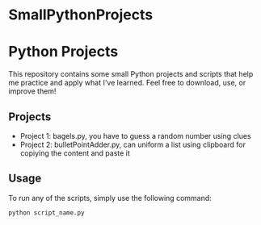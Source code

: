 # SmallPythonProjects

# Python Projects

This repository contains some small Python projects and scripts that help me practice and apply what I've learned. Feel free to download, use, or improve them!

## Projects

- Project 1: bagels.py, you have to guess a random number using clues
- Project 2: bulletPointAdder.py, can uniform a list using clipboard for copiying the content and paste it

## Usage

To run any of the scripts, simply use the following command:

```bash
python script_name.py
